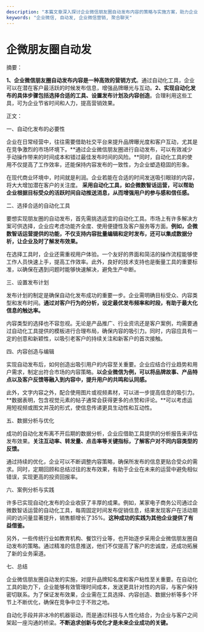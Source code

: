 ```yaml
---
description: "本篇文章深入探讨企业微信朋友圈自动发布内容的策略与实施方案，助力企业高效运营。"
keywords: "企业微信, 自动发, 企业微信营销, 聚合聊天"
---
```

# 企微朋友圈自动发

摘要： 

**1、企业微信朋友圈自动发布内容是一种高效的营销方式**。通过自动化工具，企业可以在潜在客户最活跃的时候发布信息，增强品牌曝光与互动。**2、实现自动化发布的具体步骤包括选择合适的工具、设置发布计划及内容创造**。合理利用这些工具，可为企业节省时间和人力，提高营销效果。

正文：

一、自动化发布的必要性

企业在日常经营中，往往需要借助社交平台来提升品牌曝光度和客户互动，尤其是在竞争激烈的市场环境下。**通过企业微信朋友圈进行自动发布，可以有效减少手动操作带来的时间成本和错过最佳发布时间的风险。**同时，自动化工具的使用不仅提高了工作效率，还能保持内容发布的一致性，为企业塑造稳固的形象。

在现代商业环境中，时间就是利润。企业若能在合适的时间发送吸引眼球的内容，将大大增加潜在客户的关注度。 **采用自动化工具，如企微数智话运营，可以帮助企业根据目标受众的活跃时间自动推送消息，从而增强用户的参与感和信任感。**

二、选择合适的自动化工具

要想实现朋友圈的自动发布，首先需挑选适宜的自动化工具。市场上有许多解决方案可供选择，企业应考虑功能齐全度、使用便捷性及客户服务等方面。**例如，企微数智话运营提供的功能，不仅支持内容批量编辑和定时发布，还可以集成数据分析，让企业及时了解发布效果。**

在选择工具时，企业还需重视用户体验。一个友好的界面和简洁的操作流程能够使工作人员快速上手，提高工作效率。此外，良好的技术支持也是衡量工具的重要标准，以确保在遇到问题时能够快速解决，避免生产中断。

三、设置发布计划

发布计划的制定是确保自动化发布成功的重要一步。企业需明确目标受众、内容类型和发布时间。**通过对客户行为的分析，设定最优发布频率和时段，有助于最大化信息的触达率。**

内容类型的选择也不容忽视。无论是产品推广、行业资讯还是客户案例，均需要通过自动化工具提供的模板进行合理布局，确保内容的吸引力。同时，内容应具有一定的创意和新颖性，以吸引老客户的持续关注和新客户的首次接触。

四、内容创造与编辑

实现自动发布后，如何创造出吸引用户的内容至关重要。企业应结合行业趋势和用户需求，制定出符合市场的内容策略。**以企业微信为例，可以将品牌故事、产品特点以及客户反馈等融入到内容中，提升用户的共鸣和认同感。**

此外，文字内容之外，配合使用图片或视频素材，可以进一步提高信息的吸引力。**数据表明，包含视觉元素的帖子通常会获得更多的点赞和评论。**可以考虑运用短视频或图文并茂的形式，使信息传递更具生动性和互动性。

五、数据分析与优化

成功的自动化发布离不开后期的数据分析，企业应借助工具提供的分析报告来评估发布效果。**关注互动率、转发量、点击率等关键指标，了解客户对不同内容类型的反馈。**

通过持续的优化，企业可以不断调整内容策略，确保所发布的信息更贴合受众的需求。同时，定期回顾和总结过往的发布效果，有助于企业在未来的运营中避免相似错误，实现更高的投资回报率。

六、案例分析与实践

许多已实现自动化发布的企业收获了丰厚的成果。例如，某家电子商务公司通过企微数智话运营的自动化工具，每周固定时间发布促销信息，结果发现客户在活动期间的访问量显著提升，销售额增长了35%。**这种成功的实践为其他企业提供了有益借鉴。**

另外，一些传统行业如教育机构、餐饮行业等，也开始逐步采用企业微信朋友圈自动发布的策略。通过精准的信息推送，他们不仅提高了客户的忠诚度，还成功拓展了新的业务渠道。

七、总结

企业微信朋友圈自动发的实施，对提升品牌知名度和客户粘性至关重要。在自动化工具的助力下，企业能够有效管理时间成本，发送更具针对性的内容，与客户保持密切联系。为了保证发布效果，企业需在工具选择、内容创造、数据分析等多个环节上不断优化，确保在竞争中立于不败之地。

自动化手段并非冰冷的机器驱动，而是通过科技与人性化结合，为企业与客户之间架起一座沟通的桥梁。**不断追求创新与优化才是未来企业成功的关键。**
